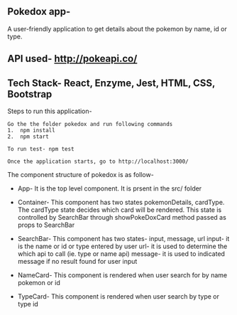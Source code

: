 ## Pokedox app-
A user-friendly application to get details about the pokemon by name, id or type.

## API used- http://pokeapi.co/

## Tech Stack- React, Enzyme, Jest, HTML, CSS, Bootstrap

Steps to run this application-

    Go the the folder pokedox and run following commands
    1.  npm install
    2.  npm start
    
    To run test- npm test
    
    Once the application starts, go to http://localhost:3000/

The component structure of pokedox is as follow-

* App- It is the top level component. It is prsent in the src/ folder

* Container- This component has two states pokemonDetails, cardType. The cardType state decides which card 
    will be rendered. This state is controlled by SearchBar through showPokeDoxCard method passed as props to SearchBar

* SearchBar- This component has two states- input, message, url
    input- it is the name or id or type entered by user
    url- it is used to determine the which api to call (ie. type or name api)
    message- it is used to indicated message if no result found for user input

* NameCard- This component is rendered when user search for by name pokemon or id

* TypeCard- This component is rendered when user search by type or type id
